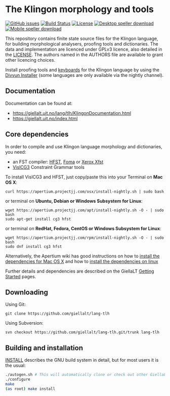 The Klingon morphology and tools
==========================================

[![GitHub issues](https://img.shields.io/github/issues-raw/giellalt/lang-tlh)](https://github.com/giellalt/lang-tlh/issues)
[![Build Status](https://divvun-tc.thetc.se/api/github/v1/repository/giellalt/lang-tlh/main/badge.svg)](https://github.com/giellalt/lang-tlh/actions)
[![License](https://img.shields.io/github/license/giellalt/lang-tlh)](https://github.com/giellalt/lang-tlh/blob/main/LICENSE)
[![Desktop speller download](https://img.shields.io/badge/download%40latest-desktop--bhfst-brightgreen)](https://pahkat.uit.no/main/download/speller-tlh?platform=desktop&channel=nightly)
[![Mobile speller download](https://img.shields.io/badge/download%40latest-mobile--bhfst-brightgreen)](https://pahkat.uit.no/main/download/speller-tlh?platform=mbile&channel=nightly)

This repository contains finite state source files for the Klingon language,
for building morphological analysers, proofing tools
and dictionaries. The data and implementation are licenced under GPLv3
licence, also detailed in the
[LICENSE](https://github.com/giellalt/lang-tlh/blob/main/LICENSE). The
authors named in the AUTHORS file are available to grant other licencing
choices.

Install proofing tools and [keyboards](https://github.com/giellalt/keyboard-tlh)
for the Klingon language by using the [Divvun Installer](http://divvun.no)
(some languages are only available via the nightly channel).

Documentation
-------------

Documentation can be found at:

-   <https://giellalt.uit.no/lang/tlh/KlingonDocumentation.html>
-   <https://giellalt.uit.no/index.html>

Core dependencies
-----------------

In order to compile and use Klingon language morphology and
dictionaries, you need:

- an FST compiler: [HFST](https://github.com/hfst/hfst), [Foma](https://github.com/mhulden/foma) or [Xerox Xfst](https://web.stanford.edu/~laurik/fsmbook/home.html)
- [VislCG3](https://visl.sdu.dk/svn/visl/tools/vislcg3/trunk) Constraint Grammar tools

To install VislCG3 and HFST, just copy/paste this into your Terminal on **Mac OS X**:

```
curl https://apertium.projectjj.com/osx/install-nightly.sh | sudo bash
```

or terminal on **Ubuntu, Debian or Windows Subsystem for Linux**:

```
wget https://apertium.projectjj.com/apt/install-nightly.sh -O - | sudo bash
sudo apt-get install cg3 hfst
```

or terminal on **RedHat, Fedora, CentOS or Windows Subsystem for Linux**:

```
wget https://apertium.projectjj.com/rpm/install-nightly.sh -O - | sudo bash
sudo dnf install cg3 hfst
```

Alternatively, the Apertium wiki has good instructions on how to [install the dependencies for Mac
OS X](https://wiki.apertium.org/wiki/Apertium_on_Mac_OS_X) and how to [install
the dependencies on
linux](https://wiki.apertium.org/wiki/Installation_of_grammar_libraries)

Further details and dependencies are described on the GiellaLT [Getting Started](https://giellalt.uit.no/infra/GettingStarted.html) pages.

Downloading
-----------

Using Git:
```
git clone https://github.com/giellalt/lang-tlh
```

Using Subversion:
```
svn checkout https://github.com/giellalt/lang-tlh.git/trunk lang-tlh
```

Building and installation
-------------------------

[INSTALL](https://github.com/giellalt/lang-tlh/blob/main/INSTALL)
describes the GNU build system in detail, but for most users it is the usual:

```sh
./autogen.sh # This will automatically clone or check out other GiellaLT dependencies
./configure
make
(as root) make install
```
